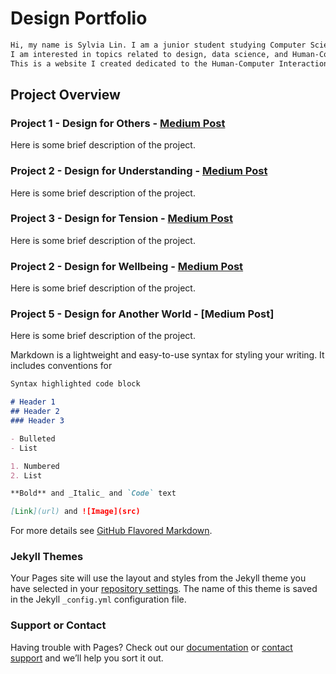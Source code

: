 # Design Portfolio

```markdown
Hi, my name is Sylvia Lin. I am a junior student studying Computer Science at Worcester Polytechnic Insitute. 
I am interested in topics related to design, data science, and Human-Computer Interaction.
This is a website I created dedicated to the Human-Computer Interaction class I took in B term 2018. 
```

## Project Overview
### Project 1 - Design for Others - [Medium Post](https://medium.com/@huntercaouette/designing-for-others-a064161b2284)
Here is some brief description of the project.
### Project 2 - Design for Understanding - [Medium Post](https://medium.com/@sylvia7lin/design-document-design-for-understanding-2df6a4110758)
Here is some brief description of the project.
### Project 3 - Design for Tension - [Medium Post](https://medium.com/@sylvia7lin/design-for-tension-45ed1617a20c)
Here is some brief description of the project.
### Project 2 - Design for Wellbeing - [Medium Post](https://medium.com/@sylvia7lin/design-reflection-design-for-well-being-44d1ec591f94)
Here is some brief description of the project.
### Project 5 - Design for Another World - [Medium Post]
Here is some brief description of the project.

Markdown is a lightweight and easy-to-use syntax for styling your writing. It includes conventions for

```markdown
Syntax highlighted code block

# Header 1
## Header 2
### Header 3

- Bulleted
- List

1. Numbered
2. List

**Bold** and _Italic_ and `Code` text

[Link](url) and ![Image](src)
```

For more details see [GitHub Flavored Markdown](https://guides.github.com/features/mastering-markdown/).

### Jekyll Themes

Your Pages site will use the layout and styles from the Jekyll theme you have selected in your [repository settings](https://github.com/eos7l/CS3041/settings). The name of this theme is saved in the Jekyll `_config.yml` configuration file.

### Support or Contact

Having trouble with Pages? Check out our [documentation](https://help.github.com/categories/github-pages-basics/) or [contact support](https://github.com/contact) and we’ll help you sort it out.
